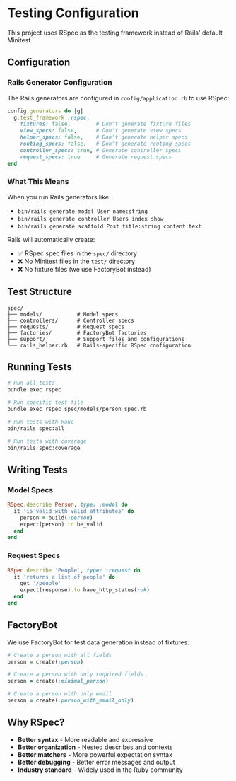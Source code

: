 # Testing Configuration

This project uses RSpec as the testing framework instead of Rails' default Minitest.

## Configuration

### Rails Generator Configuration

The Rails generators are configured in `config/application.rb` to use RSpec:

```ruby
config.generators do |g|
  g.test_framework :rspec,
    fixtures: false,        # Don't generate fixture files
    view_specs: false,      # Don't generate view specs
    helper_specs: false,    # Don't generate helper specs
    routing_specs: false,   # Don't generate routing specs
    controller_specs: true, # Generate controller specs
    request_specs: true     # Generate request specs
end
```

### What This Means

When you run Rails generators like:
- `bin/rails generate model User name:string`
- `bin/rails generate controller Users index show`
- `bin/rails generate scaffold Post title:string content:text`

Rails will automatically create:
- ✅ RSpec spec files in the `spec/` directory
- ❌ No Minitest files in the `test/` directory
- ❌ No fixture files (we use FactoryBot instead)

## Test Structure

```
spec/
├── models/           # Model specs
├── controllers/      # Controller specs
├── requests/         # Request specs
├── factories/        # FactoryBot factories
├── support/          # Support files and configurations
└── rails_helper.rb   # Rails-specific RSpec configuration
```

## Running Tests

```bash
# Run all tests
bundle exec rspec

# Run specific test file
bundle exec rspec spec/models/person_spec.rb

# Run tests with Rake
bin/rails spec:all

# Run tests with coverage
bin/rails spec:coverage
```

## Writing Tests

### Model Specs
```ruby
RSpec.describe Person, type: :model do
  it 'is valid with valid attributes' do
    person = build(:person)
    expect(person).to be_valid
  end
end
```

### Request Specs
```ruby
RSpec.describe 'People', type: :request do
  it 'returns a list of people' do
    get '/people'
    expect(response).to have_http_status(:ok)
  end
end
```

## FactoryBot

We use FactoryBot for test data generation instead of fixtures:

```ruby
# Create a person with all fields
person = create(:person)

# Create a person with only required fields
person = create(:minimal_person)

# Create a person with only email
person = create(:person_with_email_only)
```

## Why RSpec?

- **Better syntax** - More readable and expressive
- **Better organization** - Nested describes and contexts
- **Better matchers** - More powerful expectation syntax
- **Better debugging** - Better error messages and output
- **Industry standard** - Widely used in the Ruby community 